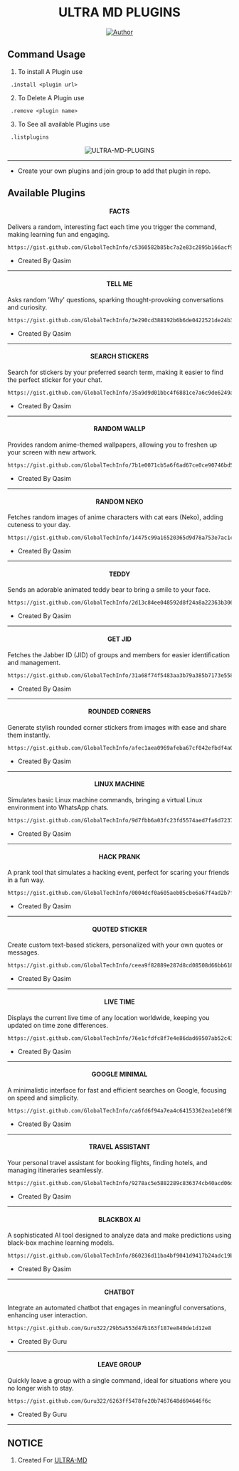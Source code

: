 <h1 align="center"> ULTRA MD PLUGINS </h1>

<p align="center">
<a href="https://github.com/GlobalTechInfo/EXTERNAL-PLUGINS"><img title="Author" src="https://img.shields.io/badge/ULTRA MD-PLUGINS-black?style=for-the-badge&logo=Github"></a>
<p/>

 ##  Command Usage

 1. To install A Plugin use 
 ```SH
  .install <plugin url>
 ```
2. To Delete A Plugin use
 ```SH
  .remove <plugin name>
 ```
3. To See all available Plugins use
 ```SH
  .listplugins
 ```

<p align="center"> <img src="https://komarev.com/ghpvc/?username=GlobalTechInfo&label=Visitors%20count&color=10d9c3&style=plastic" alt="ULTRA-MD-PLUGINS" /> </p>


---

- Create your own plugins and join group to add that plugin in repo.




## Available Plugins

<h4 align="center"> FACTS </h1>

Delivers a random, interesting fact each time you trigger the command, making learning fun and engaging.
```
https://gist.github.com/GlobalTechInfo/c5360582b85bc7a2e83c2895b166acf9
```
- Created By Qasim
---

<h4 align="center"> TELL ME </h1>

Asks random 'Why' questions, sparking thought-provoking conversations and curiosity.
```
https://gist.github.com/GlobalTechInfo/3e290cd388192b6b6de0422521de24b3
```
- Created By Qasim
---

<h4 align="center"> SEARCH STICKERS </h1>

Search for stickers by your preferred search term, making it easier to find the perfect sticker for your chat.
```
https://gist.github.com/GlobalTechInfo/35a9d9d01bbc4f6881ce7a6c9de6249a
```
- Created By Qasim
---

<h4 align="center"> RANDOM WALLP </h1>

Provides random anime-themed wallpapers, allowing you to freshen up your screen with new artwork.
```
https://gist.github.com/GlobalTechInfo/7b1e0071cb5a6f6ad67ce0ce90746bd5
```
- Created By Qasim
---

<h4 align="center"> RANDOM NEKO </h1>

Fetches random images of anime characters with cat ears (Neko), adding cuteness to your day.
```
https://gist.github.com/GlobalTechInfo/14475c99a16520365d9d78a753e7ac1c
```
- Created By Qasim
---

<h4 align="center"> TEDDY </h1>

Sends an adorable animated teddy bear to bring a smile to your face.
```
https://gist.github.com/GlobalTechInfo/2d13c84ee048592d8f24a8a22363b306
```
- Created By Qasim
---

<h4 align="center"> GET JID </h1>

Fetches the Jabber ID (JID) of groups and members for easier identification and management.
```
https://gist.github.com/GlobalTechInfo/31a68f74f5483aa3b79a385b7173e558
```
- Created By Qasim
---

<h4 align="center"> ROUNDED CORNERS </h1>

Generate stylish rounded corner stickers from images with ease and share them instantly.
```
https://gist.github.com/GlobalTechInfo/afec1aea0969afeba67cf042efbdf4a0
```
- Created By Qasim
---

<h4 align="center"> LINUX MACHINE </h1>

Simulates basic Linux machine commands, bringing a virtual Linux environment into WhatsApp chats.
```
https://gist.github.com/GlobalTechInfo/9d7fbb6a03fc23fd5574aed7fa6d7237
```
- Created By Qasim
---

<h4 align="center"> HACK PRANK </h1>

A prank tool that simulates a hacking event, perfect for scaring your friends in a fun way.
```
https://gist.github.com/GlobalTechInfo/0004dcf0a605aeb05cbe6a67f4ad2b7f
```
- Created By Qasim
---

<h4 align="center"> QUOTED STICKER </h1>

Create custom text-based stickers, personalized with your own quotes or messages.
```
https://gist.github.com/GlobalTechInfo/ceea9f82889e287d8cd08508d66bb618
```
- Created By Qasim
---

<h4 align="center"> LIVE TIME </h1>

Displays the current live time of any location worldwide, keeping you updated on time zone differences.
```
https://gist.github.com/GlobalTechInfo/76e1cfdfc8f7e4e86dad69507ab52c43
```
- Created By Qasim
---

<h4 align="center"> GOOGLE MINIMAL </h1>

A minimalistic interface for fast and efficient searches on Google, focusing on speed and simplicity.
```
https://gist.github.com/GlobalTechInfo/ca6fd6f94a7ea4c64153362ea1eb8f9b
```
- Created By Qasim
---

<h4 align="center"> TRAVEL ASSISTANT </h1>

Your personal travel assistant for booking flights, finding hotels, and managing itineraries seamlessly.
```
https://gist.github.com/GlobalTechInfo/9278ac5e5882289c836374cb40acd06d
```
- Created By Qasim
---

<h4 align="center"> BLACKBOX AI </h1>

A sophisticated AI tool designed to analyze data and make predictions using black-box machine learning models.
```
https://gist.github.com/GlobalTechInfo/860236d11ba4bf9041d9417b24adc19b
```
- Created By Qasim
---

<h4 align="center"> CHATBOT </h1>

Integrate an automated chatbot that engages in meaningful conversations, enhancing user interaction.
```
https://gist.github.com/Guru322/29b5a553d47b163f187ee840de1d12e8
```
- Created By Guru
---

<h4 align="center"> LEAVE GROUP </h1>

Quickly leave a group with a single command, ideal for situations where you no longer wish to stay.
```
https://gist.github.com/Guru322/6263ff5478fe20b7467648d694646f6c
```
- Created By Guru
---


## NOTICE

1. Created For [ULTRA-MD](https://github.com/GlobalTechInfo/ULTRA-MD)

